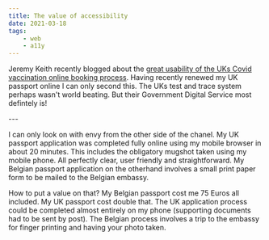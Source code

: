 ```yaml
---
title: The value of accessibility
date: 2021-03-18
tags: 
    - web
    - a11y
---
```

<p>
Jeremy Keith recently blogged about the <a href="https://adactio.com/journal/17943">great usability of the UKs Covid vaccination online booking process</a>.  Having recently renewed my UK passport online I can only second this. The UKs test and trace system perhaps wasn't world beating. But their Government Digital Service most defintely is!</p>
---

I can only look on with envy from the other side of the chanel. My UK passport application was completed fully online using my mobile browser in about 20 minutes. This includes the obligatory mugshot taken using my mobile phone.  All perfectly clear, user friendly and straightforward.  My Belgian passport application on the otherhand involves a small print paper form to be mailed to the Belgian embassy. 

How to put a value on that? My Belgian passport cost me 75 Euros all included.  My UK passport cost double that. The UK application process could be completed almost entirely on my phone (supporting documents had to be sent by post). The Belgian process involves a trip to the embassy for finger printing and having your photo taken.    

